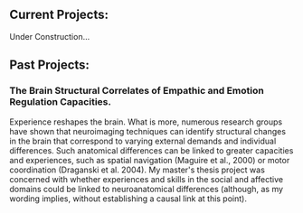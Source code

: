 ## Current Projects:

Under Construction...

## Past Projects:

### The Brain Structural Correlates of Empathic and Emotion Regulation Capacities.
Experience reshapes the brain. What is more, numerous research groups have shown that neuroimaging techniques can identify structural changes in the brain that correspond to varying external demands and individual differences. Such anatomical differences can be linked to greater capacities and experiences, such as spatial navigation (Maguire et al., 2000) or motor coordination (Draganski et al. 2004). My master's thesis project was concerned with whether experiences and skills in the social and affective domains could be linked to neuroanatomical differences (although, as my wording implies, without establishing a causal link at this point).

